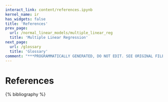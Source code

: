 ```yaml
---
interact_link: content/references.ipynb
kernel_name: ir
has_widgets: false
title: 'References'
prev_page:
  url: /normal_linear_models/multiple_linear_reg
  title: 'Multiple Linear Regression'
next_page:
  url: /glossary
  title: 'Glossary'
comment: "***PROGRAMMATICALLY GENERATED, DO NOT EDIT. SEE ORIGINAL FILES IN /content***"
---
```



# References

{% bibliography %}

